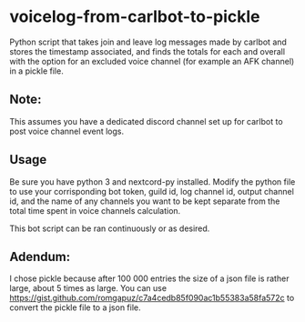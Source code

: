 # voicelog-from-carlbot-to-pickle
Python script that takes join and leave log messages made by carlbot and stores the timestamp associated, and finds the totals for each and overall with the option for an excluded voice channel (for example an AFK channel) in a pickle file.

## Note:
This assumes you have a dedicated discord channel set up for carlbot to post voice channel event logs.

## Usage
Be sure you have python 3 and nextcord-py installed. 
Modify the python file to use your corrisponding bot token, guild id, log channel id, output channel id, and the name of any channels you want to be kept separate from the total time spent in voice channels calculation.

This bot script can be ran continuously or as desired. 


## Adendum:
I chose pickle because after 100 000 entries the size of a json file is rather large, about 5 times as large.
You can use https://gist.github.com/romgapuz/c7a4cedb85f090ac1b55383a58fa572c to convert the pickle file to a json file.
